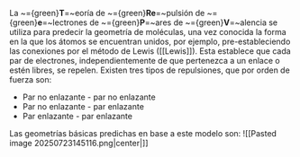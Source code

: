 La ~={green}**T**=~eoría de ~={green}**Re**=~pulsión de ~={green}**e**=~lectrones de ~={green}**P**=~ares de ~={green}**V**=~alencia se utiliza para predecir la geometría de moléculas, una vez conocida la forma en la que los átomos se encuentran unidos, por ejemplo, pre-estableciendo las conexiones por el método de Lewis ([[Lewis]]). 
Esta establece que cada par de electrones, independientemente de que pertenezca a un enlace o estén libres, se repelen. Existen tres tipos de repulsiones, que por orden de fuerza son:
- Par no enlazante - par no enlazante
- Par no enlazante - par enlazante
- Par enlazante - par enlazante

Las geometrías básicas predichas en base a este modelo son:
![[Pasted image 20250723145116.png|center|]]
